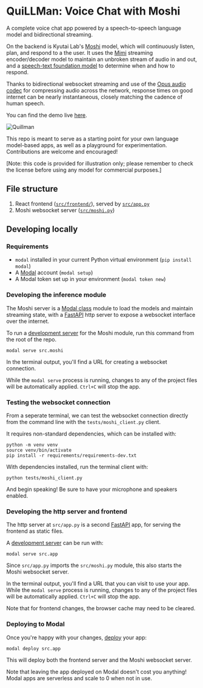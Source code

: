 # QuiLLMan: Voice Chat with Moshi

A complete voice chat app powered by a speech-to-speech language model and bidirectional streaming.

On the backend is Kyutai Lab's [Moshi](https://github.com/kyutai-labs/moshi) model, which will continuously listen, plan, and respond to a the user. It uses the [Mimi](https://huggingface.co/kyutai/mimi) streaming encoder/decoder model to maintain an unbroken stream of audio in and out, and a [speech-text foundation model](https://huggingface.co/kyutai/moshiko-pytorch-bf16) to determine when and how to respond.

Thanks to bidirectional websocket streaming and use of the [Opus audio codec](https://opus-codec.org/) for compressing audio across the network, response times on good internet can be nearly instantaneous, closely matching the cadence of human speech.

You can find the demo live [here](https://modal-labs--quillman-web.modal.run/).

![Quillman](https://github.com/user-attachments/assets/afda5874-8509-4f56-9f25-d734b8f1c40a)

This repo is meant to serve as a starting point for your own language model-based apps, as well as a playground for experimentation. Contributions are welcome and encouraged!

[Note: this code is provided for illustration only; please remember to check the license before using any model for commercial purposes.]

## File structure

1. React frontend ([`src/frontend/`](./src/frontend/)), served by [`src/app.py`](./src/app.py)
2. Moshi websocket server ([`src/moshi.py`](./src/moshi.py))

## Developing locally

### Requirements

- `modal` installed in your current Python virtual environment (`pip install modal`)
- A [Modal](http://modal.com/) account (`modal setup`)
- A Modal token set up in your environment (`modal token new`)

### Developing the inference module

The Moshi server is a [Modal class](https://modal.com/docs/reference/modal.Cls#modalcls) module to load the models and maintain streaming state, with a [FastAPI](https://fastapi.tiangolo.com/) http server to expose a websocket interface over the internet.

To run a [development server]((https://modal.com/docs/guide/webhooks#developing-with-modal-serve)) for the Moshi module, run this command from the root of the repo.

```shell
modal serve src.moshi
```

In the terminal output, you'll find a URL for creating a websocket connection.

While the `modal serve` process is running, changes to any of the project files will be automatically applied. `Ctrl+C` will stop the app. 

### Testing the websocket connection
From a seperate terminal, we can test the websocket connection directly from the command line with the `tests/moshi_client.py` client.

It requires non-standard dependencies, which can be installed with:
```shell
python -m venv venv
source venv/bin/activate
pip install -r requirements/requirements-dev.txt
```

With dependencies installed, run the terminal client with:
```shell
python tests/moshi_client.py
```

And begin speaking! Be sure to have your microphone and speakers enabled.

### Developing the http server and frontend

The http server at `src/app.py` is a second [FastAPI](https://fastapi.tiangolo.com/) app, for serving the frontend as static files.

A [development server]((https://modal.com/docs/guide/webhooks#developing-with-modal-serve)) can be run with:

```shell
modal serve src.app
```

Since `src/app.py` imports the `src/moshi.py` module, this also starts the Moshi websocket server.

In the terminal output, you'll find a URL that you can visit to use your app. 
While the `modal serve` process is running, changes to any of the project files will be automatically applied. `Ctrl+C` will stop the app. 

Note that for frontend changes, the browser cache may need to be cleared.

### Deploying to Modal

Once you're happy with your changes, [deploy](https://modal.com/docs/guide/managing-deployments#creating-deployments) your app:

```shell
modal deploy src.app
```

This will deploy both the frontend server and the Moshi websocket server.

Note that leaving the app deployed on Modal doesn't cost you anything! Modal apps are serverless and scale to 0 when not in use.
